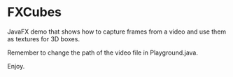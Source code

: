 # FXCubes
JavaFX demo that shows how to capture frames from a video and use them as textures for 3D boxes.

Remember to change the path of the video file in Playground.java.

Enjoy.
